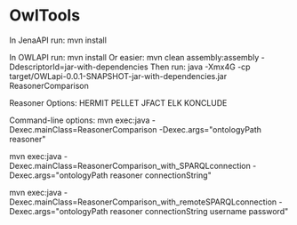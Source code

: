 # OwlTools

In JenaAPI run: mvn install

In OWLAPI run: mvn install
Or easier: mvn clean assembly:assembly -DdescriptorId=jar-with-dependencies
Then run: java -Xmx4G -cp target/OWLapi-0.0.1-SNAPSHOT-jar-with-dependencies.jar ReasonerComparison <ontology file or URL> <reasoner>

Reasoner Options:
HERMIT
PELLET
JFACT
ELK
KONCLUDE

Command-line options:
mvn exec:java -Dexec.mainClass=ReasonerComparison -Dexec.args="ontologyPath reasoner"

mvn exec:java -Dexec.mainClass=ReasonerComparison_with_SPARQLconnection -Dexec.args="ontologyPath reasoner connectionString"

mvn exec:java -Dexec.mainClass=ReasonerComparison_with_remoteSPARQLconnection -Dexec.args="ontologyPath reasoner connectionString username password"

